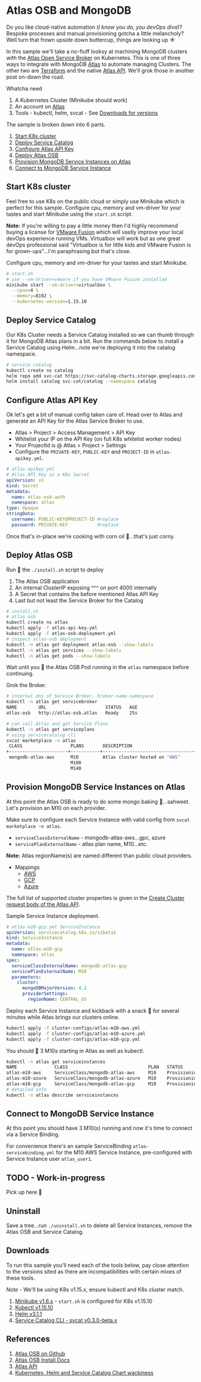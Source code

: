 # Atlas OSB and MongoDB

Do you like cloud-native automation (*I know you do, you devOps diva*)? Bespoke processes and manual provisioning gotcha a little melancholy?  Well turn that frown upside down buttercup, things are looking up :sunny:

In this sample we'll take a no-fluff looksy at machining MongoDB clusters with the [Atlas Open Service Broker](https://github.com/mongodb/mongodb-atlas-service-broker) on Kubernetes.  This is one of three ways to integrate with MongoDB [Atlas](https://www.mongodb.com/cloud/atlas) to automate managing Clusters.  The other two are [Terraform](https://www.terraform.io/docs/providers/mongodbatlas/index.html) and the native [Atlas API](https://docs.atlas.mongodb.com/api/).  We'll grok those in another post on-down the road.

Whatcha need

1. A Kubernetes Cluster (Minikube should work)
1. An account on [Atlas](https://cloud.mongodb.com)
1. Tools - kubectl, helm, svcat - See [Downloads for versions](#downloads)

The sample is broken down into 6 parts.

1. [Start K8s cluster](#start-k8s-cluster)
1. [Deploy Service Catalog](#deploy-service-catalog)
1. [Configure Atlas API Key](#configure-atlas-api-key)
1. [Deploy Atlas OSB](#deploy-atlas-osb)
1. [Provision MongoDB Service Instances on Atlas](#provision-mongodb-service-instances-on-atlas)
1. [Connect to MongoDB Service Instance](#connect-to-mongodb-service-instance)

## Start K8s cluster

Feel free to use K8s on the public cloud or simply use Minikube which is perfect for this sample. Configure cpu, memory and vm-driver for your tastes and start Minikube using the `start.sh` script.

**Note:** If you're willing to pay a little money then I'd highly recommend buying a license for [VMware Fusion](https://www.vmware.com/products/fusion/fusion-evaluation.html) which will vastly improve your local devOps experience running VMs.  Virtualbox will work but as one great devOps professional said "Virtualbox is for little kids and VMware Fusion is for grown-ups"...I'm paraphrasing but that's close.

Configure cpu, memory and vm-driver for your tastes and start Minikube.

```bash
# start.sh
# use --vm-driver=vmware if you have VMware Fusion installed
minikube start --vm-driver=virtualbox \
  --cpus=4 \
  --memory=8192 \
  --kubernetes-version=1.15.10
```

## Deploy Service Catalog

Our K8s Cluster needs a Service Catalog installed so we can thumb through it for MongoDB Atlas plans in a bit.  Run the commands below to install a Service Catalog using Helm...note we're deploying it into the catalog namespace.

```bash
# service catalog
kubectl create ns catalog
helm repo add svc-cat https://svc-catalog-charts.storage.googleapis.com
helm install catalog svc-cat/catalog --namespace catalog
```

## Configure Atlas API Key

Ok let's get a bit of manual config taken care of.  Head over to Atlas and generate an API Key for the Atlas Service Broker to use.

* Atlas > Project > Access Management > API Key
* Whitelist your IP on the API Key (on full K8s whitelist worker nodes)
* Your ProjectId is @ Atlas > Project > Settings
* Configure the `PRIVATE-KEY`, `PUBLIC-KEY` and `PROJECT-ID` in `atlas-apikey.yml`.


```yaml
# atlas-apikey.yml
# Atlas API Key as a K8s Secret
apiVersion: v1
kind: Secret
metadata:
  name: atlas-osb-auth
  namespace: atlas
type: Opaque
stringData:
  username: PUBLIC-KEY@PROJECT-ID #replace
  password: PRIVATE-KEY           #replace
```

Once that's in-place we're cooking with corn oil :corn:...that's just corny.

## Deploy Atlas OSB

Run :runner: the `./install.sh` script to deploy

1. The Atlas OSB application
1. An internal ClusterIP exposing ^^^ on port 4000 internally
1. A Secret that contains the before mentioned Atlas API Key
1. Last but not least the Service Broker for the Catalog

```bash
# install.sh
# atlas osb
kubectl create ns atlas
kubectl apply -f atlas-api-key.yml
kubectl apply -f atlas-osb-deployment.yml
# inspect atlas-osb deployment
kubectl -n atlas get deployment atlas-osb --show-labels
kubectl -n atlas get services --show-labels
kubectl -n atlas get pods --show-labels
```

Wait until you :eyes: the Atlas OSB Pod running in the `atlas` namespace before continuing.

Grok the Broker.

```bash
# internal dns of Service Broker, broker-name.namespace
kubectl -n atlas get servicebroker
NAME        URL                      STATUS   AGE
atlas-osb   http://atlas-osb.atlas   Ready    25s

# can call Atlas and get Service Plans
kubectl -n atlas get serviceplans
# using servicecatalog cli
svcat marketplace -n atlas
 CLASS                  PLANS       DESCRIPTION             
+----------------------+-----------+----------------------------------+
 mongodb-atlas-aws      M10         Atlas cluster hosted on "AWS"     
                        M100                                          
                        M140                                      
```

## Provision MongoDB Service Instances on Atlas

At this point the Atlas OSB is ready to do some mongo baking :cake:...sahweet.  Let's provision an M10 on each provider.

Make sure to configure each Service Instance with valid config from `svcat marketplace -n atlas`.

* `serviceClassExternalName` - mongodb-atlas-aws...gpc, azure
* `servicePlanExternalName` - atlas plan name, M10...etc.

**Note:** Atlas regionName(s) are named different than public cloud providers.

* Mappings
  * [AWS](https://docs.atlas.mongodb.com/reference/amazon-aws/)
  * [GCP](https://docs.atlas.mongodb.com/reference/google-gcp/)
  * [Azure](https://docs.atlas.mongodb.com/reference/microsoft-azure/)

The full list of supported cluster properties is given in the [Create Cluster request body of the Atlas API](https://docs.atlas.mongodb.com/reference/api/clusters-create-one/#request-body-parameters).

Sample Service Instance deployment.

```yaml
# atlas-m10-gcp.yml ServiceInstance
apiVersion: servicecatalog.k8s.io/v1beta1
kind: ServiceInstance
metadata:
  name: atlas-m10-gcp
  namespace: atlas
spec:
  serviceClassExternalName: mongodb-atlas-gcp
  servicePlanExternalName: M10
  parameters:
    cluster:
      mongoDBMajorVersion: 4.2
      providerSettings:
        regionName: CENTRAL_US
```

Deploy each Service Instance and kickback with a snack :candy: for several minutes while Atlas brings our clusters online.

```bash
kubectl apply -f cluster-configs/atlas-m10-aws.yml
kubectl apply -f cluster-configs/atlas-m10-azure.yml
kubectl apply -f cluster-configs/atlas-m10-gcp.yml
```

You should :eyes: 3 M10s starting in Atlas as well as kubectl.

```bash
kubectl -n atlas get serviceinstances        
NAME              CLASS                              PLAN   STATUS         AGE
atlas-m10-aws     ServiceClass/mongodb-atlas-aws     M10    Provisioning   37s
atlas-m10-azure   ServiceClass/mongodb-atlas-azure   M10    Provisioning   37s
atlas-m10-gcp     ServiceClass/mongodb-atlas-gcp     M10    Provisioning   37s
# detailed info
kubectl -n atlas describe serviceinstances
```

## Connect to MongoDB Service Instance

At this point you should have 3 M10(s) running and now it's time to connect via a Service Binding.

For convenience there's an sample ServiceBinding `atlas-servicebinding.yml` for the M10 AWS Service Instance, pre-configured with Service Instance user `atlas_user1`.

## TODO - Work-in-progress

Pick up here :truck:

## Uninstall

Save a tree...run `./uninstall.sh` to delete all Service Instances, remove the Atlas OSB and Service Catalog.

## Downloads

To run this sample you'll need each of the tools below, pay close attention to the versions sited as there are incompatibilities with certain mixes of these tools.

*Note* - We'll be using K8s v1.15.x, ensure kubectl and K8s cluster match.

1. [Minikube v1.6.x](https://minikube.sigs.k8s.io/docs/start/) - `start.sh` is configured for K8s v1.15.10
1. [Kubectl v1.15.10](https://kubernetes.io/docs/tasks/tools/install-kubectl/)
1. [Helm v3.1.1](https://helm.sh/docs/intro/install/)
1. [Service Catalog CLI - svcat  v0.3.0-beta.x](https://github.com/kubernetes-sigs/service-catalog/blob/master/docs/install.md#installing-the-service-catalog-cli)

## References

1. [Atlas OSB on Github](https://github.com/mongodb/mongodb-atlas-service-broker)
1. [Atlas OSB Install Docs](https://docs.mongodb.com/atlas-open-service-broker/current/installation/)
1. [Atlas API](https://docs.atlas.mongodb.com/reference/api-resources/)
1. [Kubernetes, Helm and Service Catalog Chart wackiness](https://stackoverflow.com/questions/58481850/no-matches-for-kind-deployment-in-version-extensions-v1beta1)
